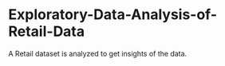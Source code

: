 # Exploratory-Data-Analysis-of-Retail-Data
A Retail dataset is analyzed to get insights of the data.

